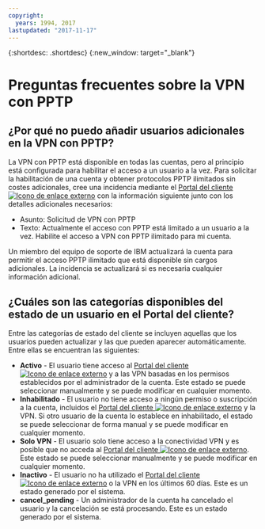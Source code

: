 ```yaml
---
copyright:
  years: 1994, 2017
lastupdated: "2017-11-17"
---
```


{:shortdesc: .shortdesc}
{:new_window: target="_blank"}

# Preguntas frecuentes sobre la VPN con PPTP

## ¿Por qué no puedo añadir usuarios adicionales en la VPN con PPTP?

La VPN con PPTP está disponible en todas las cuentas, pero al principio está configurada para habilitar el acceso a un usuario a la vez. Para solicitar la habilitación de una cuenta y obtener protocolos PPTP ilimitados sin costes adicionales, cree una incidencia mediante el [Portal del cliente ![Icono de enlace externo](../../icons/launch-glyph.svg "Icono de enlace externo")](https://control.softlayer.com/) con la información siguiente junto con los detalles adicionales necesarios:

* Asunto: Solicitud de VPN con PPTP
* Texto: Actualmente el acceso con PPTP está limitado a un usuario a la vez. Habilite el acceso a VPN con PPTP ilimitado para mi cuenta.

Un miembro del equipo de soporte de IBM actualizará la cuenta para permitir el acceso PPTP ilimitado que está disponible sin cargos adicionales. La incidencia se actualizará si es necesaria cualquier información adicional.

## ¿Cuáles son las categorías disponibles del estado de un usuario en el Portal del cliente?

Entre las categorías de estado del cliente se incluyen aquellas que los usuarios pueden actualizar y las que pueden aparecer automáticamente. Entre ellas se encuentran las siguientes:

* **Activo** - El usuario tiene acceso al [Portal del cliente ![Icono de enlace externo](../../icons/launch-glyph.svg "Icono de enlace externo")](https://control.softlayer.com/) y a las VPN basadas en los permisos establecidos por el administrador de la cuenta. Este estado se puede seleccionar manualmente y se puede modificar en cualquier momento.
* **Inhabilitado** - El usuario no tiene acceso a ningún permiso o suscripción a la cuenta, incluidos el [Portal del cliente ![Icono de enlace externo](../../icons/launch-glyph.svg "Icono de enlace externo")](https://control.softlayer.com/) y la VPN. Si otro usuario de la cuenta lo establece en inhabilitado, el estado se puede seleccionar de forma manual y se puede modificar en cualquier momento.
* **Solo VPN** - El usuario solo tiene acceso a la conectividad VPN y es posible que no acceda al [Portal del cliente ![Icono de enlace externo](../../icons/launch-glyph.svg "Icono de enlace externo")](https://control.softlayer.com/). Este estado se puede seleccionar manualmente y se puede modificar en cualquier momento.
* **Inactivo** - El usuario no ha utilizado el [Portal del cliente ![Icono de enlace externo](../../icons/launch-glyph.svg "Icono de enlace externo")](https://control.softlayer.com/) o la VPN en los últimos 60 días. Este es un estado generado por el sistema.
* **cancel_pending** - Un administrador de la cuenta ha cancelado el usuario y la cancelación se está procesando. Este es un estado generado por el sistema.
